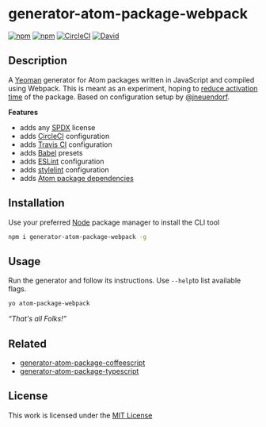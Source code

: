 # generator-atom-package-webpack

[![npm](https://flat.badgen.net/npm/license/generator-atom-package-webpack)](https://www.npmjs.org/package/generator-atom-package-webpack)
[![npm](https://flat.badgen.net/npm/v/generator-atom-package-webpack)](https://www.npmjs.org/package/generator-atom-package-webpack)
[![CircleCI](https://flat.badgen.net/circleci/github/idleberg/generator-atom-package-webpack)](https://circleci.com/gh/idleberg/generator-atom-package-webpack)
[![David](https://flat.badgen.net/david/dep/idleberg/generator-atom-package-webpack)](https://david-dm.org/idleberg/generator-atom-package-webpack)

## Description

A [Yeoman](http://yeoman.io/authoring/user-interactions.html) generator for Atom packages written in JavaScript and compiled using Webpack. This is meant as an experiment, hoping to [reduce activation time](https://discuss.atom.io/t/package-activatetime/56808/14) of the package. Based on configuration setup by [@jneuendorf](https://github.com/jneuendorf/).

**Features**

- adds any [SPDX](https://spdx.org/licenses/) license
- adds [CircleCI](https://circleci.com/) configuration
- adds [Travis CI](https://travis-ci.org/) configuration
- adds [Babel](https://babeljs.io/) presets
- adds [ESLint](https://eslint.org/) configuration
- adds [stylelint](https://stylelint.io/) configuration
- adds [Atom package dependencies](https://www.npmjs.com/package/atom-package-deps)

## Installation

Use your preferred [Node](https://nodejs.org/) package manager to install the CLI tool

```sh
npm i generator-atom-package-webpack -g
```

## Usage

Run the generator and follow its instructions. Use `--help`to list available flags.

```sh
yo atom-package-webpack
```

*“That's all Folks!”*

## Related

- [generator-atom-package-coffeescript](https://www.npmjs.org/package/generator-atom-package-coffeescript)
- [generator-atom-package-typescript](https://www.npmjs.org/package/generator-atom-package-typescript)

## License

This work is licensed under the [MIT License](https://opensource.org/licenses/MIT)
